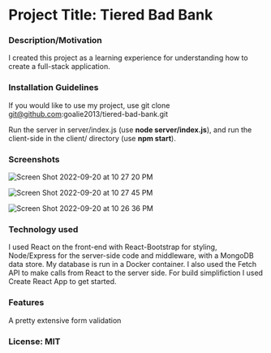 # Project Title: Tiered Bad Bank

### Description/Motivation
I created this project as a learning experience for understanding how to create a full-stack application.

### Installation Guidelines
If you would like to use my project, use git clone git@github.com:goalie2013/tiered-bad-bank.git

Run the server in server/index.js (use **node server/index.js**), and run the client-side in the client/ directory (use **npm start**).


### Screenshots

![Screen Shot 2022-09-20 at 10 27 20 PM](https://user-images.githubusercontent.com/24702968/191421645-cc804b4d-bfdd-44fb-af6e-8aa5b6249453.png)

![Screen Shot 2022-09-20 at 10 27 45 PM](https://user-images.githubusercontent.com/24702968/191421997-bc1bf12f-0240-4b7f-8ce9-f29738a1739a.png)

![Screen Shot 2022-09-20 at 10 26 36 PM](https://user-images.githubusercontent.com/24702968/191422004-eab7a7d0-705f-469c-af83-7e22152cde93.png)


### Technology used
I used React on the front-end with React-Bootstrap for styling, Node/Express for the server-side code and middleware, with a MongoDB data store. My database is run in a Docker container. I also used the Fetch API to make calls from React to the server side.
For build simplifiction I used Create React App to get started.

### Features
A pretty extensive form validation

### License: MIT
